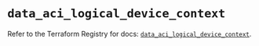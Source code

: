 # `data_aci_logical_device_context`

Refer to the Terraform Registry for docs: [`data_aci_logical_device_context`](https://registry.terraform.io/providers/ciscodevnet/aci/2.17.0/docs/data-sources/logical_device_context).
